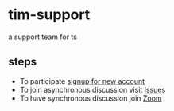 # tim-support
a support team for ts


## steps
+ To participate [signup for new account](https://github.com/signup)
+ To join asynchronous discussion visit [Issues](../../issues)
+ To have synchronous discussion join [Zoom](https://itb-ac-id.zoom.us/j/93859717015?pwd=SklRYTRqZThDazVxbkhGM1QzQ2hHUT09)
